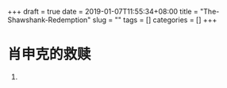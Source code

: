 +++ 
draft = true
date = 2019-01-07T11:55:34+08:00
title = "The-Shawshank-Redemption"
slug = "" 
tags = []
categories = []
+++

# 肖申克的救赎

1.